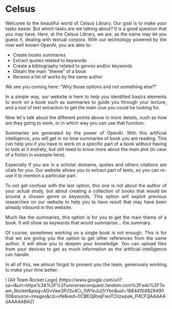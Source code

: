 # Celsus

<div style="text-align: justify">Welcome to the beautiful world of Celsus Library. Our goal is to make your tasks easier.
But which tasks are we talking about? It is a good question that you may have.
Here, at the Celsus Library, we are, as the name may let you guess it, dealing with textual corpora.
With our technology powered by the now well known OpenAI, you are able to:
</div>

- Create books summaries
- Extract quotes related to keywords
- Create a bibliography related to genres and/or keywords
- Obtain the main "theme" of a book
- Receive a list of works by the same author

<div style="text-align: justify">We see you coming here: "Why those options and not something else?"

In a simple way, our website is here to help you identified basics elements to work on a book such as summaries to guide you through your lecture, and a tool of text extraction to get the main clue you could be looking for.

Now let's talk about the different points above in more details, such as how are they going to work, or in which way you can use that function.

Summaries are generated by the power of OpenAI. With this artificial intelligence, you will get in no time summaries of book you are reading. This can help you if you have to work on a specific part of a book without having to look at it entirety, but still need to know more about the main plot (in case of a fiction in example here).

Especially if you are in a scholar domaine, quotes and others citations are vitals for you. Our website allows you to extract part of texts, so you can re-use it to mention a particular part.

To not get confuse with the last option, this one is not about the author of your actual study, but about creating a collection of books that would be around a chosen genre or keywords. This option will exploit previous researches on our website to help you to have result that may have been already inbound in this website.

Much like the summaries, this option is for you to get the main theme of a book. It will show as keywords that would summarise... the summary.

Of course, sometimes working on a single book is not enough. This is for that we are giving you the option to get other references from the same author. It will allow you to deepen your knowledge. You can upload files from your devices to get as much information as the artificial intelligence can handle.

In all of this, we almost forgot to present you the team, generously working to make your time better:
</div>
! [Alt Team Rocket Logo] (https://www.google.com/url?sa=i&url=https%3A%2F%2Funiverseconquest.fandom.com%2Fwiki%2FTeam_Rocket&psig=AOvVaw3PJ3u4Ci_SW1eJiJj1rYbc&ust=1684410482949000&source=images&cd=vfe&ved=0CBEQjRxqFwoTCIizwpak_P4CFQAAAAAdAAAAABAZ)
